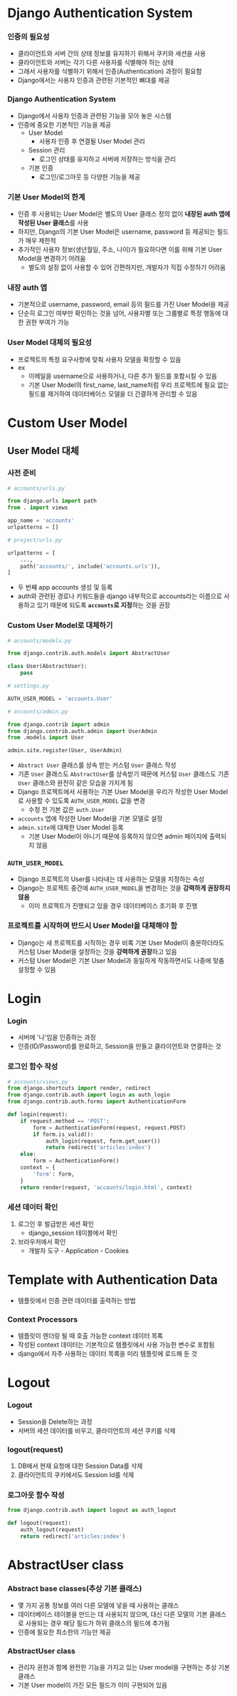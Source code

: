 # Django Authentication System
### 인증의 필요성
- 클라이언트와 서버 간의 상태 정보를 유지하기 위해서 쿠키와 세션을 사용
- 클라이언트와 서버는 각기 다른 사용자를 식별해야 하는 상태
- 그래서 사용자를 식별하기 위해서 인증(Authentication) 과정이 필요함
- Django에서는 사용자 인증과 관련된 기본적인 뼈대를 제공

### Django Authentication System
- Django에서 사용자 인증과 관련된 기능을 모아 놓은 시스템
- 인증에 중요한 기본적인 기능을 제공
    - User Model
        - 사용자 인증 후 연결될 User Model 관리
    - Session 관리
        - 로그인 상태를 유지하고 서버에 저장하는 방식을 관리
    - 기본 인증
        - 로그인/로그아웃 등 다양한 기능을 제공

### 기본 User Model의 한계
- 인증 후 사용되는 User Model은 별도의 User 클래스 정의 없이 **내장된 auth 앱에 작성된 User 클래스**를 사용
- 하지만, Django의 기본 User Model은 username, password 등 제공되는 필드가 매우 제한적
- 추가적인 사용자 정보(생년월일, 주소, 나이)가 필요하다면 이를 위해 기본 User Model을 변경하기 어려움
    - 별도의 설정 없이 사용할 수 있어 간편하지만, 개발자가 직접 수정하기 어려움

### 내장 auth 앱
- 기본적으로 username, password, email 등의 필드를 가진 User Model을 제공
- 단순히 로그인 여부만 확인하는 것을 넘어, 사용자별 또는 그룹별로 특정 행동에 대한 권한 부여가 가능

### User Model 대체의 필요성
- 프로젝트의 특정 요구사항에 맞춰 사용자 모델을 확장할 수 있음
- ex
    - 이메일을 username으로 사용하거나, 다른 추가 필드를 포함시킬 수 있음
    - 기본 User Model의 first_name, last_name처럼 우리 프로젝트에 필요 없는 필드를 제거하여 데이터베이스 모델을 더 간결하게 관리할 수 있음

# Custom User Model
## User Model 대체
### 사전 준비
```python
# accounts/urls.py

from django.urls import path
from . import views

app_name = 'accounts'
urlpatterns = []
```
```python
# project/urls.py

urlpatterns = [
    ...,
    path('accounts/', include('accounts.urls')),
]
```
- 두 번째 app accounts 생성 및 등록
- auth와 관련된 경로나 키워드들을 django 내부적으로 accounts라는 이름으로 사용하고 있기 때문에 되도록 **`accounts`로 지정**하는 것을 권장

### Custom User Model로 대체하기
```python
# accounts/models.py

from django.contrib.auth.models import AbstractUser

class User(AbstractUser):
    pass
```
```python
# settings.py

AUTH_USER_MODEL = 'accounts.User'
```
```python
# accounts/admin.py

from django.contrib import admin
from django.contrib.auth.admin import UserAdmin
from .models import User

admin.site.register(User, UserAdmin)
```
- `Abstract User` 클래스를 상속 받는 커스텀 `User` 클래스 작성
- 기존 `User` 클래스도 `AbstractUser`를 상속받기 때문에 커스텀 `User` 클래스도 기존 `User` 클래스와 완전히 같은 모습을 가지게 됨
- Django 프로젝트에서 사용하는 기본 User Model을 우리가 작성한 User Model로 사용할 수 있도록 `AUTH_USER_MODEL` 값을 변경
    - 수정 전 기본 값은 `auth.User`
- `accounts` 앱에 작성한 User Model을 기본 모델로 설정
- `admin.site`에 대체한 User Model 등록
    - 기본 User Model이 아니기 때문에 등록하지 않으면 admin 페이지에 출력되지 않음

### `AUTH_USER_MODEL`
- Django 프로젝트의 User를 나타내는 데 사용하는 모델을 지정하는 속성
- Django는 프로젝트 중간에 `AUTH_USER_MODEL`을 변경하는 것을 **강력하게 권장하지 않음**
    - 이미 프로젝트가 진행되고 있을 경우 데이터베이스 초기화 후 진행

### 프로젝트를 시작하며 반드시 User Model을 대체해야 함
- Django는 새 프로젝트를 시작하는 경우 비록 기본 User Model이 충분하더라도 커스텀 User Model을 설정하는 것을 **강력하게 권장**하고 있음
- 커스텀 User Model은 기본 User Model과 동일하게 작동하면서도 나중에 맞춤 설정할 수 있음

# Login
### Login
- 서버에 '나'임을 인증하는 과정
- 인증(ID/Password)를 완료하고, Session을 만들고 클라이언트와 연결하는 것

### 로그인 함수 작성
```python
# accounts/views.py
from django.shortcuts import render, redirect
from django.contrib.auth import login as auth_login
from django.contrib.auth.forms import AuthenticationForm

def login(request):
    if request.method == 'POST':
        form = AuthenticationForm(request, request.POST)
        if form.is_valid():
            auth_login(request, form.get_user())
            return redirect('articles:index')
    else:
        form = AuthenticationForm()
    context = {
        'form': form,
    }
    return render(request, 'accounts/login.html', context)
```

### 세션 데이터 확인
1. 로그인 후 발급받은 세션 확인
    - django_session 테이블에서 확인
2. 브라우저에서 확인
    - 개발자 도구 - Application - Cookies

# Template with Authentication Data
- 템플릿에서 인증 관련 데이터를 출력하는 방법
### Context Processors
- 템플릿이 렌더링 될 때 호출 가능한 context 데이터 목록
- 작성된 context 데이터는 기본적으로 템플릿에서 사용 가능한 변수로 포함됨
- django에서 자주 사용하는 데이터 목록을 미리 템플릿에 로드해 둔 것

# Logout
### Logout
- Session을 Delete하는 과정
- 서버의 세션 데이터를 비우고, 클라이언트의 세션 쿠키를 삭제

### logout(request)
1. DB에서 현재 요청에 대한 Session Data를 삭제
2. 클라이언트의 쿠키에서도 Session Id를 삭제

### 로그아웃 함수 작성
```python
from django.contrib.auth import logout as auth_logout

def logout(request):
    auth_logout(request)
    return redirect('articles:index')
```

# AbstractUser class
### Abstract base classes(추상 기본 클래스)
- 몇 가지 공통 정보를 여러 다른 모델에 넣을 때 사용하는 클래스
- 데이터베이스 테이블을 만드는 데 사용되지 않으며, 대신 다른 모델의 기본 클래스로 사용되는 경우 해당 필드가 하위 클래스의 필드에 추가됨
- 인증에 필요한 최소한의 기능만 제공

### AbstractUser class
- 관리자 권한과 함께 완전한 기능을 가지고 있는 User model을 구현하는 추상 기본 클래스
- 기본 User model이 가진 모든 필드가 이미 구현되어 있음